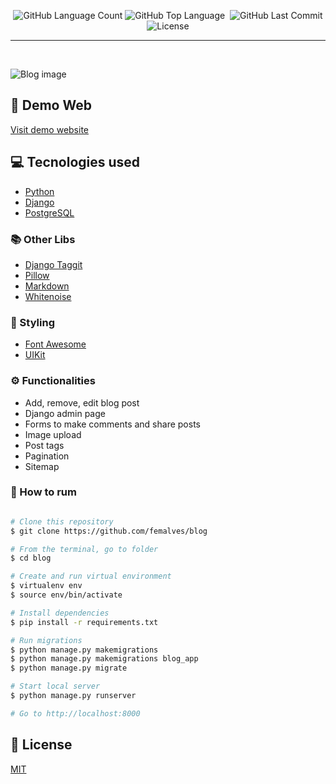 <p align="center">

  <img alt="GitHub Language Count" src="https://img.shields.io/github/languages/count/femalves/blog?style=flat-square" />
  <img alt="GitHub Top Language" src="https://img.shields.io/github/languages/top/femalves/blog?style=flat-square" />
  <img alt="" src="https://img.shields.io/github/repo-size/femalves/blog?style=flat-square" />

  <img alt="GitHub Last Commit" src="https://img.shields.io/github/last-commit/femalves/blog?style=flat-square" />

  <img alt="License" src="https://img.shields.io/badge/license-MIT-blueviolet?style=flat-square">

</p>

___
<br>

![Blog image](<img width="1280" alt="Screen Shot 2020-08-10 at 11 25 15" src="https://user-images.githubusercontent.com/9547354/89794482-7a338800-dafd-11ea-8c94-8b8ed21974b7.png">
)

## :japanese_ogre: Demo Web

[Visit demo website](https://blogbyfernanda.herokuapp.com/admin/)

## :computer: Tecnologies used

- [Python](https://www.python.org/)
- [Django](https://www.djangoproject.com/)
- [PostgreSQL](https://www.postgresql.org/)

### :books: Other Libs

- [Django Taggit](https://github.com/jazzband/django-taggit)
- [Pillow](https://pillow.readthedocs.io/en/stable/)
- [Markdown](https://pypi.org/project/django-markdown/)
- [Whitenoise](http://whitenoise.evans.io/en/stable/)

### :nail_care: Styling

- [Font Awesome](https://fontawesome.com/)
- [UIKit](https://getuikit.com/)

### :gear: Functionalities
- Add, remove, edit blog post
- Django admin page
- Forms to make comments and share posts
- Image upload
- Post tags
- Pagination
- Sitemap

### :running: How to rum

```bash

# Clone this repository
$ git clone https://github.com/femalves/blog

# From the terminal, go to folder
$ cd blog

# Create and run virtual environment
$ virtualenv env
$ source env/bin/activate

# Install dependencies
$ pip install -r requirements.txt

# Run migrations
$ python manage.py makemigrations
$ python manage.py makemigrations blog_app
$ python manage.py migrate

# Start local server
$ python manage.py runserver

# Go to http://localhost:8000

```
## :memo: License

[MIT](LICENSE)
